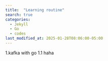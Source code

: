 ```yaml
---
title:  "Learning routine"
search: true
categories:
  - Jekyll
  - Go
  - codes
last_modified_at: 2025-01-28T08:06:00-05:00
---
```

1.kafka with go
   1.1 haha

